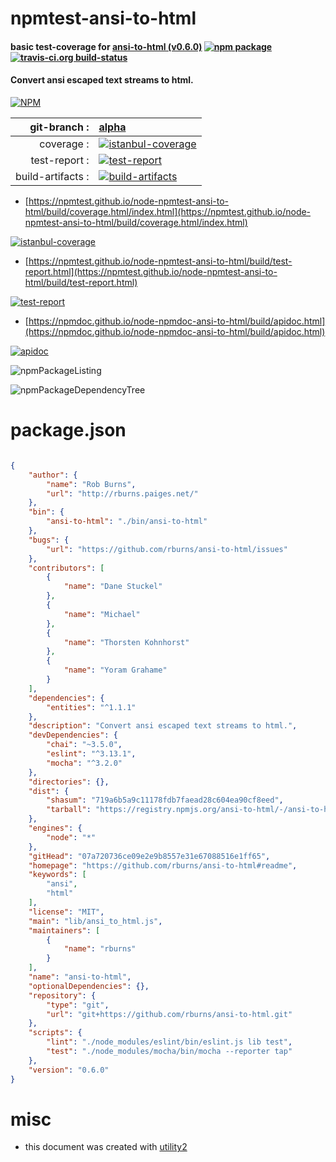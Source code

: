 # npmtest-ansi-to-html

#### basic test-coverage for  [ansi-to-html (v0.6.0)](https://github.com/rburns/ansi-to-html#readme)  [![npm package](https://img.shields.io/npm/v/npmtest-ansi-to-html.svg?style=flat-square)](https://www.npmjs.org/package/npmtest-ansi-to-html) [![travis-ci.org build-status](https://api.travis-ci.org/npmtest/node-npmtest-ansi-to-html.svg)](https://travis-ci.org/npmtest/node-npmtest-ansi-to-html)

#### Convert ansi escaped text streams to html.

[![NPM](https://nodei.co/npm/ansi-to-html.png?downloads=true&downloadRank=true&stars=true)](https://www.npmjs.com/package/ansi-to-html)

| git-branch : | [alpha](https://github.com/npmtest/node-npmtest-ansi-to-html/tree/alpha)|
|--:|:--|
| coverage : | [![istanbul-coverage](https://npmtest.github.io/node-npmtest-ansi-to-html/build/coverage.badge.svg)](https://npmtest.github.io/node-npmtest-ansi-to-html/build/coverage.html/index.html)|
| test-report : | [![test-report](https://npmtest.github.io/node-npmtest-ansi-to-html/build/test-report.badge.svg)](https://npmtest.github.io/node-npmtest-ansi-to-html/build/test-report.html)|
| build-artifacts : | [![build-artifacts](https://npmtest.github.io/node-npmtest-ansi-to-html/glyphicons_144_folder_open.png)](https://github.com/npmtest/node-npmtest-ansi-to-html/tree/gh-pages/build)|

- [https://npmtest.github.io/node-npmtest-ansi-to-html/build/coverage.html/index.html](https://npmtest.github.io/node-npmtest-ansi-to-html/build/coverage.html/index.html)

[![istanbul-coverage](https://npmtest.github.io/node-npmtest-ansi-to-html/build/screenCapture.buildCi.browser.%252Ftmp%252Fbuild%252Fcoverage.lib.html.png)](https://npmtest.github.io/node-npmtest-ansi-to-html/build/coverage.html/index.html)

- [https://npmtest.github.io/node-npmtest-ansi-to-html/build/test-report.html](https://npmtest.github.io/node-npmtest-ansi-to-html/build/test-report.html)

[![test-report](https://npmtest.github.io/node-npmtest-ansi-to-html/build/screenCapture.buildCi.browser.%252Ftmp%252Fbuild%252Ftest-report.html.png)](https://npmtest.github.io/node-npmtest-ansi-to-html/build/test-report.html)

- [https://npmdoc.github.io/node-npmdoc-ansi-to-html/build/apidoc.html](https://npmdoc.github.io/node-npmdoc-ansi-to-html/build/apidoc.html)

[![apidoc](https://npmdoc.github.io/node-npmdoc-ansi-to-html/build/screenCapture.buildCi.browser.%252Ftmp%252Fbuild%252Fapidoc.html.png)](https://npmdoc.github.io/node-npmdoc-ansi-to-html/build/apidoc.html)

![npmPackageListing](https://npmtest.github.io/node-npmtest-ansi-to-html/build/screenCapture.npmPackageListing.svg)

![npmPackageDependencyTree](https://npmtest.github.io/node-npmtest-ansi-to-html/build/screenCapture.npmPackageDependencyTree.svg)



# package.json

```json

{
    "author": {
        "name": "Rob Burns",
        "url": "http://rburns.paiges.net/"
    },
    "bin": {
        "ansi-to-html": "./bin/ansi-to-html"
    },
    "bugs": {
        "url": "https://github.com/rburns/ansi-to-html/issues"
    },
    "contributors": [
        {
            "name": "Dane Stuckel"
        },
        {
            "name": "Michael"
        },
        {
            "name": "Thorsten Kohnhorst"
        },
        {
            "name": "Yoram Grahame"
        }
    ],
    "dependencies": {
        "entities": "^1.1.1"
    },
    "description": "Convert ansi escaped text streams to html.",
    "devDependencies": {
        "chai": "~3.5.0",
        "eslint": "^3.13.1",
        "mocha": "^3.2.0"
    },
    "directories": {},
    "dist": {
        "shasum": "719a6b5a9c11178fdb7faead28c604ea90cf8eed",
        "tarball": "https://registry.npmjs.org/ansi-to-html/-/ansi-to-html-0.6.0.tgz"
    },
    "engines": {
        "node": "*"
    },
    "gitHead": "07a720736ce09e2e9b8557e31e67088516e1ff65",
    "homepage": "https://github.com/rburns/ansi-to-html#readme",
    "keywords": [
        "ansi",
        "html"
    ],
    "license": "MIT",
    "main": "lib/ansi_to_html.js",
    "maintainers": [
        {
            "name": "rburns"
        }
    ],
    "name": "ansi-to-html",
    "optionalDependencies": {},
    "repository": {
        "type": "git",
        "url": "git+https://github.com/rburns/ansi-to-html.git"
    },
    "scripts": {
        "lint": "./node_modules/eslint/bin/eslint.js lib test",
        "test": "./node_modules/mocha/bin/mocha --reporter tap"
    },
    "version": "0.6.0"
}
```



# misc
- this document was created with [utility2](https://github.com/kaizhu256/node-utility2)
